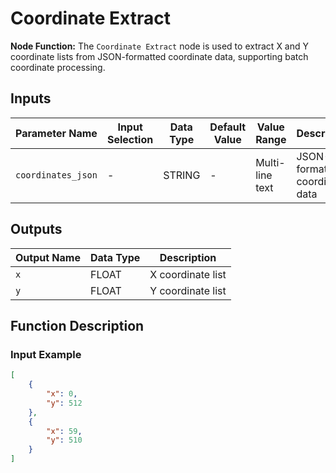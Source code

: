 # Coordinate Extract

**Node Function:** The `Coordinate Extract` node is used to extract X and Y coordinate lists from JSON-formatted coordinate data, supporting batch coordinate processing.

## Inputs

| Parameter Name | Input Selection | Data Type | Default Value | Value Range | Description |
| -------------- | --------------- | --------- | ------------- | ----------- | ----------- |
| `coordinates_json` | - | STRING | - | Multi-line text | JSON-formatted coordinate data |

## Outputs

| Output Name | Data Type | Description |
|-------------|-----------|-------------|
| `x` | FLOAT | X coordinate list |
| `y` | FLOAT | Y coordinate list |

## Function Description

### Input Example
```json
[
    {
        "x": 0,
        "y": 512
    },
    {
        "x": 59,
        "y": 510
    }
]